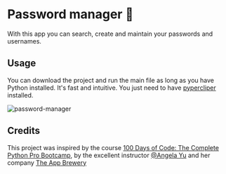 # Password manager 🔐

With this app you can search, create and maintain your passwords and usernames.

## Usage

You can download the project and run the main file as long as you have Python installed. It's fast and intuitive. You just need to have [pypercliper](https://pypi.org/project/pyperclip/) installed.

![password-manager](https://user-images.githubusercontent.com/122944322/228092306-cd2b2960-e075-427c-ae2f-7a36cc3cbcf7.png)

## Credits
This project was inspired by the course [100 Days of Code: The Complete Python Pro Bootcamp](https://www.udemy.com/course/100-days-of-code/), by the excellent instructor [@Angela Yu](https://github.com/angelabauer) and her company [The App Brewery](https://appbrewery.com/)
